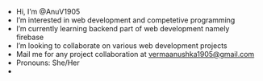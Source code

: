 - Hi, I’m @AnuV1905
- I’m interested in web development and competetive programming
- I’m currently learning backend part of web development namely firebase
- I’m looking to collaborate on various web development projects
- Mail me for any project collaboration at vermaanushka1905@gmail.com
- Pronouns: She/Her
- 

<!---
AnuV1905/AnuV1905 is a ✨ special ✨ repository because its `README.md` (this file) appears on your GitHub profile.
You can click the Preview link to take a look at your changes.
--->
